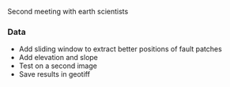 Second meeting with earth scientists

### Data
* Add sliding window to extract better positions of fault patches
* Add elevation and slope
* Test on a second image
* Save results in geotiff